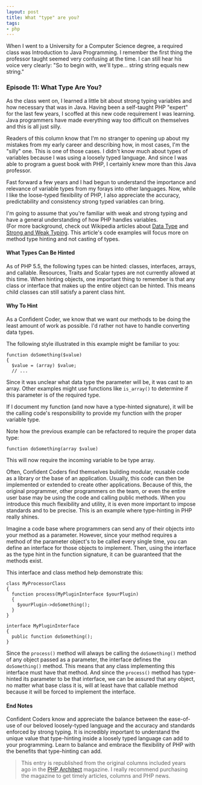 ```yaml
---
layout: post
title: What "type" are you?
tags:
- php
---
```

When I went to a University for a Computer Science degree, a required class was Introduction to Java Programming.  I remember the first thing the professor taught seemed very confusing at the time.  I can still hear his voice very clearly: "So to begin with, we'll type... string string equals new string."  

### Episode 11: What Type Are You?

As the class went on, I learned a little bit about strong typing variables and how necessary that was in Java.  Having been a self-taught PHP "expert" for the last few years, I scoffed at this new code requirement I was learning.  Java programmers have made everything way too difficult on themselves and this is all just silly.

Readers of this column know that I'm no stranger to opening up about my mistakes from my early career and describing how, in most cases, I'm the "silly" one.  This is one of those cases.  I didn't know much about types of variables because I was using a loosely typed language.  And since I was able to program a guest book with PHP, I certainly knew more than this Java professor.

Fast forward a few years and I had begun to understand the importance and relevance of variable types from my forays into other languages.  Now, while I like the loose-typed flexibility of PHP, I also appreciate the accuracy, predictability and consistency strong typed variables can bring.  

I'm going to assume that you're familiar with weak and strong typing and have a general understanding of how PHP handles variables.  
(For more background, check out Wikipedia articles about [Data Type](http://en.wikipedia.org/wiki/Data_type) and [Strong and Weak Typing](http://en.wikipedia.org/wiki/Strong_and_weak_typing).  This article's code examples will focus more on method type hinting and not casting of types.

#### What Types Can Be Hinted

As of PHP 5.5, the following types can be hinted: classes, interfaces, arrays, and callable.  Resources, Traits and Scalar types are not currently allowed at this time.  When hinting objects, one important thing to remember is that any class or interface that makes up the entire object can be hinted.  This means child classes can still satisfy a parent class hint.

#### Why To Hint

As a Confident Coder, we know that we want our methods to be doing the least amount of work as possible.  I'd rather not have to handle converting data types.  

The following style illustrated in this example might be familiar to you:

```php?start_inline=1
function doSomething($value)
{
  $value = (array) $value;
  // ...
```

Since it was unclear what data type the parameter will be, it was cast to an array.  Other examples might use functions like `is_array()` to determine if this parameter is of the required type.

If I document my function (and now have a type-hinted signature), it will be the calling code's responsibility to provide my function with the proper variable type.

Note how the previous example can be refactored to require the proper data type:

```php?start_inline=1
function doSomething(array $value)
```

This will now require the incoming variable to be type array.

Often, Confident Coders find themselves building modular, reusable code as a library or the base of an application.  Usually, this code can then be implemented or extended to create other applications.  Because of this, the original programmer, other programmers on the team, or even the entire user base may be using the code and calling public methods.  When you introduce this much flexibility and utility, it is even more important to impose standards and to be precise.  This is an example where type-hinting in PHP really shines.

Imagine a code base where programmers can send any of their objects into your method as a parameter.  However, since your method requires a method of the parameter object's to be called every single time, you can define an interface for those objects to implement.  Then, using the interface as the type hint in the function signature, it can be guaranteed that the methods exist.

This interface and class method help demonstrate this:

```php?start_inline=1
class MyProcessorClass
{
  function process(MyPluginInterface $yourPlugin)
  {
    $yourPlugin->doSomething();
  }
}

interface MyPluginInterface
{
  public function doSomething();
}

```

Since the `process()` method will always be calling the `doSomething()` method of any object passed as a parameter, the interface defines the `doSomething()` method.  This means that any class implementing this interface must have that method.  And since the `process()` method has type-hinted its parameter to be that interface, we can be assured that any object, no matter what base class it is, will at least have that callable method because it will be forced to implement the interface.

#### End Notes

Confident Coders know and appreciate the balance between the ease-of-use of our beloved loosely-typed language and the accuracy and standards enforced by strong typing.  It is incredibly important to understand the unique value that type-hinting inside a loosely typed language can add to your programming.  Learn to balance and embrace the flexibility of PHP with the benefits that type-hinting can add.

> This entry is republished from the original columns included years ago in the [PHP Architect](http://phparch.com) magazine.  I really recommend purchasing the magazine to get timely articles, columns and PHP news.
